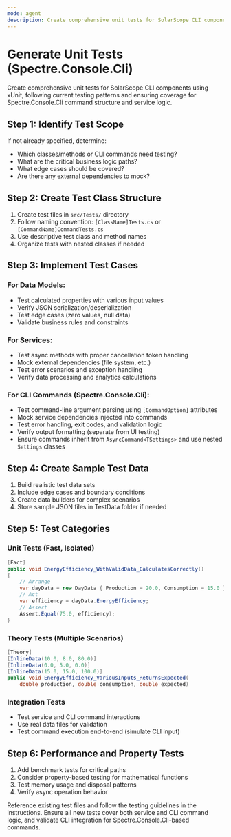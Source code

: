 ```yaml
---
mode: agent
description: Create comprehensive unit tests for SolarScope CLI components
---
```


# Generate Unit Tests (Spectre.Console.Cli)

Create comprehensive unit tests for SolarScope CLI components using xUnit, following current testing patterns and ensuring coverage for Spectre.Console.Cli command structure and service logic.

## Step 1: Identify Test Scope

If not already specified, determine:
- Which classes/methods or CLI commands need testing?
- What are the critical business logic paths?
- What edge cases should be covered?
- Are there any external dependencies to mock?

## Step 2: Create Test Class Structure

1. Create test files in `src/Tests/` directory
2. Follow naming convention: `[ClassName]Tests.cs` or `[CommandName]CommandTests.cs`
3. Use descriptive test class and method names
4. Organize tests with nested classes if needed

## Step 3: Implement Test Cases

### For Data Models:
- Test calculated properties with various input values
- Verify JSON serialization/deserialization
- Test edge cases (zero values, null data)
- Validate business rules and constraints

### For Services:
- Test async methods with proper cancellation token handling
- Mock external dependencies (file system, etc.)
- Test error scenarios and exception handling
- Verify data processing and analytics calculations

### For CLI Commands (Spectre.Console.Cli):
- Test command-line argument parsing using `[CommandOption]` attributes
- Mock service dependencies injected into commands
- Test error handling, exit codes, and validation logic
- Verify output formatting (separate from UI testing)
- Ensure commands inherit from `AsyncCommand<TSettings>` and use nested `Settings` classes

## Step 4: Create Sample Test Data

1. Build realistic test data sets
2. Include edge cases and boundary conditions
3. Create data builders for complex scenarios
4. Store sample JSON files in TestData folder if needed

## Step 5: Test Categories

### Unit Tests (Fast, Isolated)
```csharp
[Fact]
public void EnergyEfficiency_WithValidData_CalculatesCorrectly()
{
    // Arrange
    var dayData = new DayData { Production = 20.0, Consumption = 15.0 };
    // Act
    var efficiency = dayData.EnergyEfficiency;
    // Assert
    Assert.Equal(75.0, efficiency);
}
```

### Theory Tests (Multiple Scenarios)
```csharp
[Theory]
[InlineData(10.0, 8.0, 80.0)]
[InlineData(0.0, 5.0, 0.0)]
[InlineData(15.0, 15.0, 100.0)]
public void EnergyEfficiency_VariousInputs_ReturnsExpected(
    double production, double consumption, double expected)
```

### Integration Tests
- Test service and CLI command interactions
- Use real data files for validation
- Test command execution end-to-end (simulate CLI input)

## Step 6: Performance and Property Tests

1. Add benchmark tests for critical paths
2. Consider property-based testing for mathematical functions
3. Test memory usage and disposal patterns
4. Verify async operation behavior

Reference existing test files and follow the testing guidelines in the instructions. Ensure all new tests cover both service and CLI command logic, and validate CLI integration for Spectre.Console.Cli-based commands.
